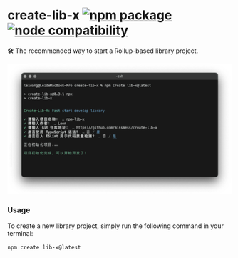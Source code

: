 # create-lib-x <a href="https://npmjs.com/package/create-lib-x"><img src="https://badgen.net/npm/v/create-lib-x" alt="npm package"></a> <a href="https://nodejs.org/en/about/previous-releases"><img src="https://img.shields.io/node/v/create-lib-x" alt="node compatibility"></a>

🛠️ The recommended way to start a Rollup-based library project.

<p align="center">
  <img width="898" alt="Screenshot from terminal" src="https://github.com/missmess/create-lib-x/blob/main/snapshot/snapshot-1.png?raw=true">
</p>

### Usage

To create a new library project, simply run the following command in your terminal:

```shell
npm create lib-x@latest
```
